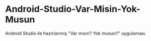 # Android-Studio-Var-Misin-Yok-Musun

Android Studio ile hazırlanmış "Var mısın? Yok musun?" uygulaması.
